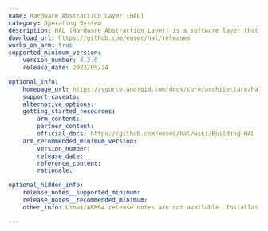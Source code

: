```yaml
---
name: Hardware Abstraction Layer (HAL)
category: Operating System
description: HAL (Hardware Abstraction Layer) is a software layer that allows applications to communicate with hardware devices without needing to know the specifics of how those devices work.
download_url: https://github.com/emsec/hal/releases
works_on_arm: true
supported_minimum_version:
    version_number: 4.2.0
    release_date: 2023/05/24

optional_info:
    homepage_url: https://source.android.com/docs/core/architecture/hal
    support_caveats:
    alternative_options:
    getting_started_resources:
        arm_content:
        partner_content:
        official_docs: https://github.com/emsec/hal/wiki/Building-HAL
    arm_recommended_minimum_version:
        version_number:
        release_date:
        reference_content:
        rationale:

optional_hidden_info:
    release_notes__supported_minimum:
    release_notes__recommended_minimum:
    other_info: Linux/ARM64 release notes are not available. Installation and testing are done manually using the released tar [file](https://github.com/emsec/hal/archive/refs/tags/v4.2.0.tar.gz).

---
```

